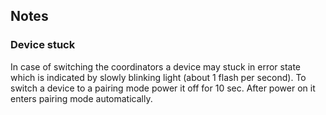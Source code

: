 <!-- Notes BEGIN: You can edit here. Add "## Notes" headline if not already present. -->
## Notes
### Device stuck
In case of switching the coordinators a device may stuck in error state which is indicated by slowly blinking light (about 1 flash per second). To switch a device to a pairing mode power it off for 10 sec. After power on it enters pairing mode automatically.
<!-- Notes END: Do not edit below this line -->
